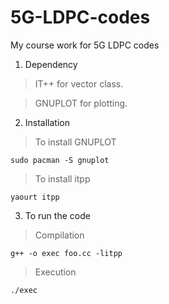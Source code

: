 # 5G-LDPC-codes
My course work for 5G LDPC codes

1. Dependency
> IT++ for vector class. 

> GNUPLOT for plotting. 

2. Installation
> To install GNUPLOT
```
sudo pacman -S gnuplot
```
> To install itpp 
```
yaourt itpp
```
3. To run the code
> Compilation
```
g++ -o exec foo.cc -litpp
```
> Execution 
```
./exec
```
